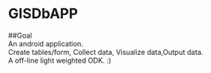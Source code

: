 # GISDbAPP
##Goal  
An android application.  
Create tables/form, Collect data, Visualize data,Output data.  
A off-line light weighted ODK. :)
